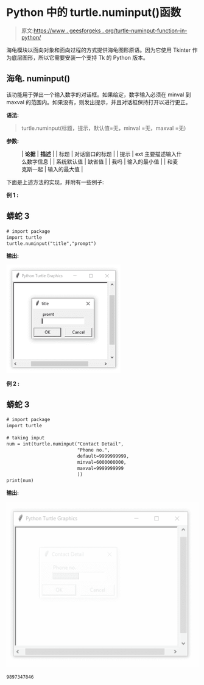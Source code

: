 # Python 中的 turtle.numinput()函数

> 原文:[https://www . geesforgeks . org/turtle-numinput-function-in-python/](https://www.geeksforgeeks.org/turtle-numinput-function-in-python/)

海龟模块以面向对象和面向过程的方式提供海龟图形原语。因为它使用 Tkinter 作为底层图形，所以它需要安装一个支持 Tk 的 Python 版本。

## 海龟. numinput()

该功能用于弹出一个输入数字的对话框。如果给定，数字输入必须在 minval 到 maxval 的范围内。如果没有，则发出提示，并且对话框保持打开以进行更正。

**语法:**

> turtle.numinput(标题，提示，默认值=无，minval =无，maxval =无)

**参数:**

<figure class="table">

| **论据** | **描述** |
| 标题 | 对话窗口的标题 |
| 提示 | ext 主要描述输入什么数字信息 |
| 系统默认值 | 缺省值 |
| 我吗 | 输入的最小值 |
| 和麦克斯一起 | 输入的最大值 |

</figure>

下面是上述方法的实现，并附有一些例子:

**例 1 :**

## 蟒蛇 3

```
# import package
import turtle
turtle.numinput("title","prompt")
```

**输出:**

![](img/1e86836a86c28a3afc9caf0e33f88787.png)

**例 2 :**

## 蟒蛇 3

```
# import package
import turtle

# taking input
num = int(turtle.numinput("Contact Detail",
                          "Phone no.",
                          default=9999999999,
                          minval=6000000000,
                          maxval=9999999999
                          ))
print(num)
```

**输出:**

![](img/036dde6fab9ce1d30bbbdd3588664e14.png)

```
9897347846
```